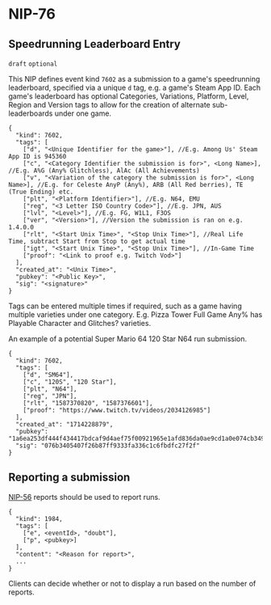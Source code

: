 NIP-76
======

Speedrunning Leaderboard Entry
------------------

`draft` `optional`

This NIP defines event kind `7602` as a submission to a game's speedrunning leaderboard, specified via a unique `d` tag, e.g. a game's Steam App ID. 
Each game's leaderboard has optional Categories, Variations, Platform, Level, Region and Version tags to allow for the creation of alternate sub-leaderboards under one game.

```jsonc
{
  "kind": 7602,
  "tags": [
    ["d", "<Unique Identifier for the game>"], //E.g. Among Us' Steam App ID is 945360
    ["c", "<Category Identifier the submission is for>", <Long Name>], //E.g. A%G (Any% Glitchless), AlAc (All Achievements)
    ["v", "<Variation of the category the submission is for>", <Long Name>], //E.g. for Celeste AnyP (Any%), ARB (All Red berries), TE (True Ending) etc.
    ["plt", "<Platform Identifier>"], //E.g. N64, EMU
    ["reg", "<3 Letter ISO Country Code>"], //E.g. JPN, AUS
    ["lvl", "<Level>"], //E.g. FG, W1L1, F3OS
    ["ver", "<Version>"], //Version the submission is ran on e.g. 1.4.0.0
    ["rlt", "<Start Unix Time>", "<Stop Unix Time>"], //Real Life Time, subtract Start from Stop to get actual time
    ["igt", "<Start Unix Time>", "<Stop Unix Time>"], //In-Game Time
    ["proof": "<Link to proof e.g. Twitch Vod>"]
  ],
  "created_at": "<Unix Time>",
  "pubkey": "<Public Key>",
  "sig": "<signature>"
}
```
Tags can be entered multiple times if required, such as a game having multiple varieties under one category. E.g. Pizza Tower Full Game Any% has Playable Character and Glitches? varieties.

An example of a potential Super Mario 64 120 Star N64 run submission.
```jsonc
{
  "kind": 7602,
  "tags": [
    ["d", "SM64"],
    ["c", "120S", "120 Star"],
    ["plt", "N64"],
    ["reg", "JPN"],
    ["rlt", "1587370820", "1587376601"],
    ["proof": "https://www.twitch.tv/videos/2034126985"]
  ],
  "created_at": "1714228879",
  "pubkey": "1a6ea253df444f434417bdcaf9d4aef75f00921965e1afd836da0ae9cd1a0e074cb3490bb4cc26ead75af",
  "sig": "076b3405407f26b87ff9333fa336c1c6fbdfc27f2f"
}
```

## Reporting a submission

[NIP-56](56.md) reports should be used to report runs.

```jsonc
{
  "kind": 1984,
  "tags": [
    ["e", <eventId>, "doubt"],
    ["p", <pubkey>]
  ],
  "content": "<Reason for report>",
  ...
}
```
Clients can decide whether or not to display a run based on the number of reports.
